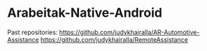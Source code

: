 # Arabeitak-Native-Android

Past repositories:
https://github.com/judykhairalla/AR-Automotive-Assistance
https://github.com/judykhairalla/RemoteAssistance 
